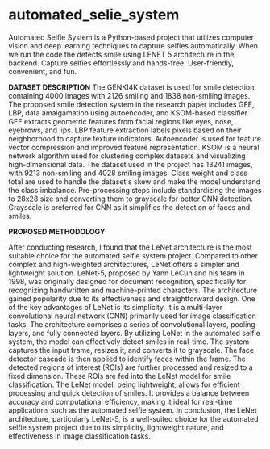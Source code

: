 # automated_selie_system
Automated Selfie System is a Python-based project that utilizes computer vision and deep learning techniques to capture selfies automatically. When we run the code the detects smile using LENET 5 architecture in the backend. Capture selfies effortlessly and hands-free. User-friendly, convenient, and fun.

**DATASET DESCRIPTION**
The GENKI4K dataset is used for smile detection, containing 4000 images with 2126 smiling and 1838 non-smiling images.
The proposed smile detection system in the research paper includes GFE, LBP, data amalgamation using autoencoder, and KSOM-based classifier.
GFE extracts geometric features from facial regions like eyes, nose, eyebrows, and lips.
LBP feature extraction labels pixels based on their neighborhood to capture texture indicators.
Autoencoder is used for feature vector compression and improved feature representation.
KSOM is a neural network algorithm used for clustering complex datasets and visualizing high-dimensional data.
The dataset used in the project has 13241 images, with 9213 non-smiling and 4028 smiling images.
Class weight and class total are used to handle the dataset's skew and make the model understand the class imbalance.
Pre-processing steps include standardizing the images to 28x28 size and converting them to grayscale for better CNN detection.
Grayscale is preferred for CNN as it simplifies the detection of faces and smiles.

**PROPOSED METHODOLOGY**

After conducting research, I found that the LeNet architecture is the most suitable choice for the automated selfie system project. Compared to other complex and high-weighted architectures, LeNet offers a simpler and lightweight solution. LeNet-5, proposed by Yann LeCun and his team in 1998, was originally designed for document recognition, specifically for recognizing handwritten and machine-printed characters. The architecture gained popularity due to its effectiveness and straightforward design. One of the key advantages of LeNet is its simplicity. It is a multi-layer convolutional neural network (CNN) primarily used for image classification tasks. The architecture comprises a series of convolutional layers, pooling layers, and fully connected layers. By utilizing LeNet in the automated selfie system, the model can effectively detect smiles in real-time. The system captures the input frame, resizes it, and converts it to grayscale. The face detector cascade is then applied to identify faces within the frame. The detected regions of interest (ROIs) are further processed and resized to a fixed dimension. These ROIs are fed into the LeNet model for smile classification. The LeNet model, being lightweight, allows for efficient processing and quick detection of smiles. It provides a balance between accuracy and computational efficiency, making it ideal for real-time applications such as the automated selfie system. In conclusion, the LeNet architecture, particularly LeNet-5, is a well-suited choice for the automated selfie system project due to its simplicity, lightweight nature, and effectiveness in image classification tasks.

